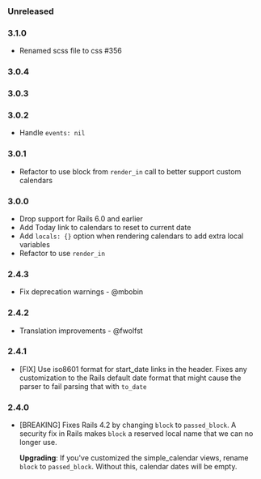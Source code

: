### Unreleased

### 3.1.0

* Renamed scss file to css #356

### 3.0.4

### 3.0.3

### 3.0.2

* Handle `events: nil`

### 3.0.1

* Refactor to use block from `render_in` call to better support custom calendars

### 3.0.0

* Drop support for Rails 6.0 and earlier
* Add Today link to calendars to reset to current date
* Add `locals: {}` option when rendering calendars to add extra local variables
* Refactor to use `render_in`

### 2.4.3

* Fix deprecation warnings - @mbobin

### 2.4.2

* Translation improvements - @fwolfst

### 2.4.1

* [FIX] Use iso8601 format for start_date links in the header. Fixes any
  customization to the Rails default date format that might cause the
  parser to fail parsing that with `to_date`

### 2.4.0

* [BREAKING] Fixes Rails 4.2 by changing `block` to `passed_block`. A
  security fix in Rails makes `block` a reserved local name that we can
  no longer use.

  **Upgrading**: If you've customized the simple_calendar views, rename
  `block` to `passed_block`. Without this, calendar dates will be empty.
